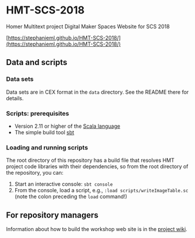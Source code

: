 # HMT-SCS-2018


Homer Multitext project Digital Maker Spaces Website for SCS 2018

[https://stephanieml.github.io/HMT-SCS-2018/](https://stephanieml.github.io/HMT-SCS-2018/)


## Data and scripts

### Data sets

Data sets are in CEX format in the `data` directory.  See the README there for details.


### Scripts: prerequisites

-   Version 2.11 or higher of the [Scala language](https://www.scala-lang.org/)
-   The simple build tool [sbt](https://www.scala-sbt.org/)


### Loading and running scripts

The root directory of this repository has a build file that resolves HMT project code libraries with their dependencies, so from the root directory of the repository, you can:

1.  Start an interactive console:  `sbt console`
2.  From the console, load a script, e.g., `:load scripts/writeImageTable.sc` (note the colon preceding the `load` command!)


## For repository managers

Information about how to build the workshop web site is in the [project wiki](https://github.com/StephanieML/HMT-SCS-2018/wiki).
